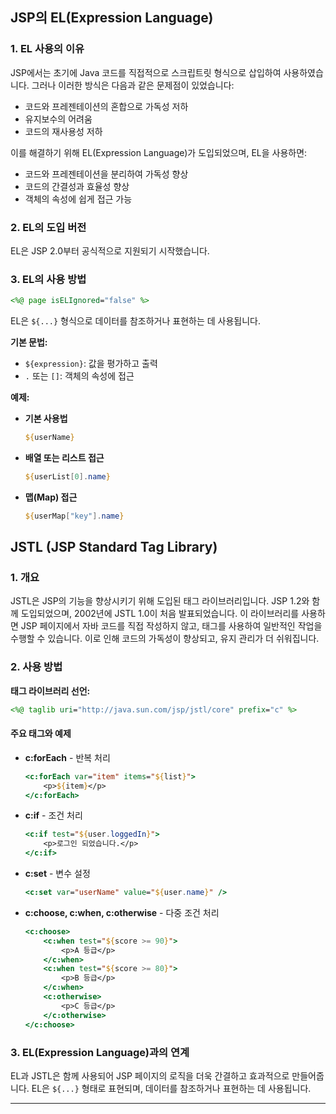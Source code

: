 ## JSP의 EL(Expression Language)

### **1. EL 사용의 이유**
JSP에서는 초기에 Java 코드를 직접적으로 스크립트릿 형식으로 삽입하여 사용하였습니다. 그러나 이러한 방식은 다음과 같은 문제점이 있었습니다:

- 코드와 프레젠테이션의 혼합으로 가독성 저하
- 유지보수의 어려움
- 코드의 재사용성 저하

이를 해결하기 위해 EL(Expression Language)가 도입되었으며, EL을 사용하면:

- 코드와 프레젠테이션을 분리하여 가독성 향상
- 코드의 간결성과 효율성 향상
- 객체의 속성에 쉽게 접근 가능

### **2. EL의 도입 버전**
EL은 JSP 2.0부터 공식적으로 지원되기 시작했습니다.

### **3. EL의 사용 방법**

```jsp
<%@ page isELIgnored="false" %>
```

EL은 `${...}` 형식으로 데이터를 참조하거나 표현하는 데 사용됩니다.

**기본 문법:**

- `${expression}`: 값을 평가하고 출력
- `.` 또는 `[]`: 객체의 속성에 접근

**예제:**

- **기본 사용법**
  ```jsp
  ${userName}
  ```

- **배열 또는 리스트 접근**
  ```jsp
  ${userList[0].name}
  ```

- **맵(Map) 접근**
  ```jsp
  ${userMap["key"].name}
  ```

## JSTL (JSP Standard Tag Library)

### **1. 개요**
JSTL은 JSP의 기능을 향상시키기 위해 도입된 태그 라이브러리입니다. JSP 1.2와 함께 도입되었으며, 2002년에 JSTL 1.0이 처음 발표되었습니다. 이 라이브러리를 사용하면 JSP 페이지에서 자바 코드를 직접 작성하지 않고, 태그를 사용하여 일반적인 작업을 수행할 수 있습니다. 이로 인해 코드의 가독성이 향상되고, 유지 관리가 더 쉬워집니다.

### **2. 사용 방법**

**태그 라이브러리 선언:**
```jsp
<%@ taglib uri="http://java.sun.com/jsp/jstl/core" prefix="c" %>
```

#### **주요 태그와 예제**

- **c:forEach** - 반복 처리
  ```jsp
  <c:forEach var="item" items="${list}">
      <p>${item}</p>
  </c:forEach>
  ```

- **c:if** - 조건 처리
  ```jsp
  <c:if test="${user.loggedIn}">
      <p>로그인 되었습니다.</p>
  </c:if>
  ```

- **c:set** - 변수 설정
  ```jsp
  <c:set var="userName" value="${user.name}" />
  ```

- **c:choose, c:when, c:otherwise** - 다중 조건 처리
  ```jsp
  <c:choose>
      <c:when test="${score >= 90}">
          <p>A 등급</p>
      </c:when>
      <c:when test="${score >= 80}">
          <p>B 등급</p>
      </c:when>
      <c:otherwise>
          <p>C 등급</p>
      </c:otherwise>
  </c:choose>
  ```

### **3. EL(Expression Language)과의 연계**
EL과 JSTL은 함께 사용되어 JSP 페이지의 로직을 더욱 간결하고 효과적으로 만들어줍니다. EL은 `${...}` 형태로 표현되며, 데이터를 참조하거나 표현하는 데 사용됩니다.

---
